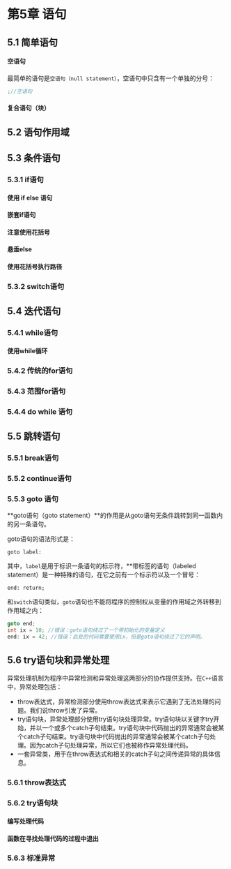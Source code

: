 # 第5章 语句

## 5.1 简单语句

#### 空语句

最简单的语句是`空语句（null statement）`，空语句中只含有一个单独的分号：

```cpp
;//空语句
```

#### 复合语句（块）

## 5.2 语句作用域

## 5.3 条件语句

### 5.3.1 if语句

#### 使用 if else 语句

#### 嵌套if语句

#### 注意使用花括号

#### 悬垂else

#### 使用花括号执行路径

### 5.3.2 switch语句

## 5.4 迭代语句

### 5.4.1 while语句

#### 使用while循环

### 5.4.2 传统的for语句

### 5.4.3 范围for语句

### 5.4.4 do while 语句

## 5.5 跳转语句

### 5.5.1 break语句

### 5.5.2 continue语句

### 5.5.3 goto 语句

**goto语句（goto statement）**的作用是从goto语句无条件跳转到同一函数内的另一条语句。

goto语句的语法形式是：

```text
goto label:
```

其中，`label`是用于标识一条语句的标示符，\*\*带标签的语句（labeled statement）是一种特殊的语句，在它之前有一个标示符以及一个冒号：

```text
end: return;
```

和`switch`语句类似，`goto`语句也不能将程序的控制权从变量的作用域之外转移到作用域之内：

```cpp
goto end;
int ix = 10; //错误：goto语句绕过了一个带初始化的变量定义
end: ix = 42; //错误：此处的代码需要使用ix，但是goto语句绕过了它的声明。
```

## 5.6 try语句块和异常处理

异常处理机制为程序中异常检测和异常处理这两部分的协作提供支持。在`C++`语言中，异常处理包括：

* throw表达式，异常检测部分使用throw表达式来表示它遇到了无法处理的问题。我们说throw引发了异常。
* try语句块，异常处理部分使用try语句块处理异常。try语句块以关键字try开始，并以一个或多个catch子句结束。try语句块中代码抛出的异常通常会被某个catch子句结束。try语句块中代码抛出的异常通常会被某个catch子句处理。因为catch子句处理异常，所以它们也被称作异常处理代码。
* 一套异常类，用于在throw表达式和相关的catch子句之间传递异常的具体信息。

### 5.6.1 throw表达式

### 5.6.2 try语句块

#### 编写处理代码

#### 函数在寻找处理代码的过程中退出

### 5.6.3 标准异常

